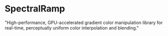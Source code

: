 # SpectralRamp
"High-performance, GPU-accelerated gradient color manipulation library for real-time, perceptually uniform color interpolation and blending."
